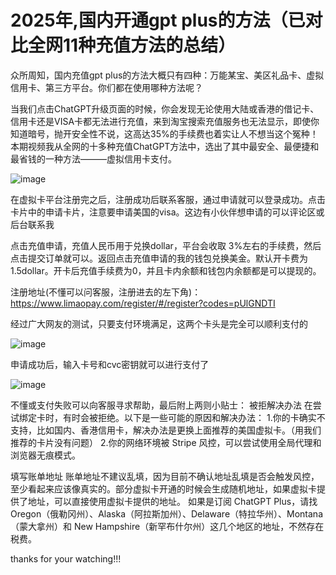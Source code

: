 # 2025年,国内开通gpt plus的方法（已对比全网11种充值方法的总结）

 众所周知，国内充值gpt plus的方法大概只有四种：万能某宝、美区礼品卡、虚拟信用卡、第三方平台。你们都在使用哪种方法呢？

当我们点击ChatGPT升级页面的时候，你会发现无论使用大陆或香港的借记卡、信用卡还是VISA卡都无法进行充值，来到淘宝搜索充值服务也无法显示，即使你知道暗号，抛开安全性不说，这高达35%的手续费也着实让人不想当这个冤种！本期视频我从全网的十多种充值ChatGPT方法中，选出了其中最安全、最便捷和最省钱的一种方法———虚拟信用卡支付。

![image](https://github.com/user-attachments/assets/a7a7dacb-dd00-4ef4-9399-547ed8848c63)

在虚拟卡平台注册完之后，注册成功后联系客服，通过申请就可以登录成功。点击卡片中的申请卡片，注意要申请美国的visa。这边有小伙伴想申请的可以评论区或后台联系我

点击充值申请，充值人民币用于兑换dollar，平台会收取 3%左右的手续费，然后点击提交订单就可以。返回点击充值申请的我的钱包兑换美金。默认开卡费为1.5dollar。开卡后充值手续费为0，并且卡内余额和钱包内余额都是可以提现的。

注册地址(不懂可以问客服，注册进去的左下角)：https://www.limaopay.com/register/#/register?codes=pUlGNDTI

经过广大网友的测试，只要支付环境满足，这两个卡头是完全可以顺利支付的

![image](https://github.com/user-attachments/assets/69db41b7-9e1f-4b42-908c-08ee5e3b9d27)

申请成功后，输入卡号和cvc密钥就可以进行支付了

![image](https://github.com/user-attachments/assets/5ea14c64-8029-403d-b181-d9dc61b87686)

不懂或支付失败可以向客服寻求帮助，最后附上两则小贴士：
被拒解决办法
在尝试绑定卡时，有时会被拒绝。以下是一些可能的原因和解决办法：
1.你的卡确实不支持，比如国内、香港信用卡，解决办法是更换上面推荐的美国虚拟卡。（用我们推荐的卡片没有问题）
2.你的网络环境被 Stripe 风控，可以尝试使用全局代理和浏览器无痕模式。

填写账单地址
账单地址不建议乱填，因为目前不确认地址乱填是否会触发风控，至少看起来应该像真实的。部分虚拟卡开通的时候会生成随机地址，如果虚拟卡提供了地址，可以直接使用虚拟卡提供的地址。
如果是订阅 ChatGPT Plus，请找 Oregon（俄勒冈州）、Alaska（阿拉斯加州）、Delaware（特拉华州）、Montana（蒙大拿州）和 New Hampshire（新罕布什尔州）这几个地区的地址，不然存在税费。

thanks for your watching!!!
